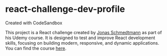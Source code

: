 # react-challenge-dev-profile
Created with CodeSandbox

This project is a React challenge created by [Jonas Schmedtmann](https://github.com/jonasschmedtmann) as part of his Udemy course. It is designed to test and improve React development skills, focusing on building modern, responsive, and dynamic applications. You can find the course [here](https://www.udemy.com/course/the-ultimate-react-course/learn/lecture/37350532).
